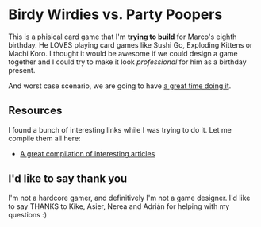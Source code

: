 # Birdy Wirdies vs. Party Poopers

This is a phisical card game that I'm **trying to build** for Marco's eighth birthday. He LOVES playing card games like Sushi Go, Exploding Kittens or Machi Koro. I thought it would be awesome if we could design a game together and I could try to make it look _professional_ for him as a birthday present.

And worst case scenario, we are going to have [a great time doing it](https://twitter.com/mamuso/status/1009269124025835520).

## Resources

I found a bunch of interesting links while I was trying to do it. Let me compile them all here:

- [A great compilation of interesting articles](http://www.boardgamedesignlab.com/design-theory/)

## I'd like to say thank you

I'm not a hardcore gamer, and definitively I'm not a game designer. I'd like to say THANKS to Kike, Asier, Nerea and Adrián for helping with my questions :)